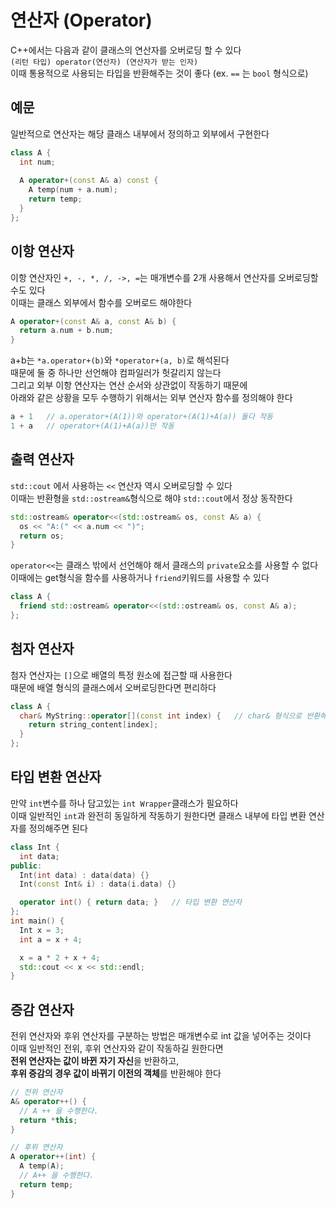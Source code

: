 # 연산자 (Operator)
C++에서는 다음과 같이 클래스의 연산자를 오버로딩 할 수 있다  
`(리턴 타입) operator(연산자) (연산자가 받는 인자)`  
이때 통용적으로 사용되는 타입을 반환해주는 것이 좋다 (ex. `==` 는 `bool` 형식으로)

## 예문
일반적으로 연산자는 해당 클래스 내부에서 정의하고 외부에서 구현한다
``` C++
class A {
  int num;
  
  A operator+(const A& a) const {
    A temp(num + a.num);
    return temp;
  }
};
```

## 이항 연산자
이항 연산자인 `+, -, *, /, ->, =`는 매개변수를 2개 사용해서 연산자를 오버로딩할 수도 있다  
이때는 클래스 외부에서 함수를 오버로드 해야한다  
``` C++
A operator+(const A& a, const A& b) {
  return a.num + b.num;
}
```
a+b는  `*a.operator+(b)`와 `*operator+(a, b)`로 해석된다  
때문에 둘 중 하나만 선언해야 컴파일러가 헛갈리지 않는다  
그리고 외부 이항 연산자는 연산 순서와 상관없이 작동하기 때문에  
아래와 같은 상황을 모두 수행하기 위해서는 외부 연산자 함수를 정의해야 한다
``` C++
a + 1   // a.operator+(A(1))와 operator+(A(1)+A(a)) 둘다 작동
1 + a   // operator+(A(1)+A(a))만 작동
```
## 출력 연산자
`std::cout` 에서 사용하는 `<<` 연산자 역시 오버로딩할 수 있다  
이때는 반환형을 `std::ostream&`형식으로 해야 `std::cout`에서 정상 동작한다
``` C++
std::ostream& operator<<(std::ostream& os, const A& a) {
  os << "A:(" << a.num << ")";
  return os;
}
```
`operator<<`는 클래스 밖에서 선언해야 해서 클래스의 `private`요소를 사용할 수 없다  
이때에는 get형식을 함수를 사용하거나 `friend`키워드를 사용할 수 있다  
``` C++
class A {
  friend std::ostream& operator<<(std::ostream& os, const A& a);
};
```

## 첨자 연산자
첨자 연산자는 `[]`으로 배열의 특정 원소에 접근할 때 사용한다  
때문에 배열 형식의 클래스에서 오버로딩한다면 편리하다
``` C++
class A {
  char& MyString::operator[](const int index) {   // char& 형식으로 반환해 str[10] = 'A' 가 가능하다
    return string_content[index]; 
  }
};
```

## 타입 변환 연산자
만약 `int`변수를 하나 담고있는 `int Wrapper`클래스가 필요하다  
이때 일반적인 `int`과 완전히 동일하게 작동하기 원한다면 클래스 내부에 타입 변환 연산자를 정의해주면 된다
``` C++
class Int {
  int data;
public:
  Int(int data) : data(data) {}
  Int(const Int& i) : data(i.data) {}

  operator int() { return data; }   // 타입 변환 연산자
};
int main() {
  Int x = 3;
  int a = x + 4;

  x = a * 2 + x + 4;
  std::cout << x << std::endl;
}
```

## 증감 연산자
전위 연산자와 후위 연산자를 구분하는 방법은 매개변수로 int 값을 넣어주는 것이다  
이때 일반적인 전위, 후위 연산자와 같이 작동하길 원한다면  
**전위 연산자는 값이 바뀐 자기 자신**을 반환하고,  
**후위 증감의 경우 값이 바뀌기 이전의 객체**를 반환해야 한다
``` C++
// 전위 연산자
A& operator++() {
  // A ++ 을 수행한다.
  return *this;
}

// 후위 연산자
A operator++(int) {
  A temp(A);
  // A++ 을 수행한다.
  return temp;
}
```
